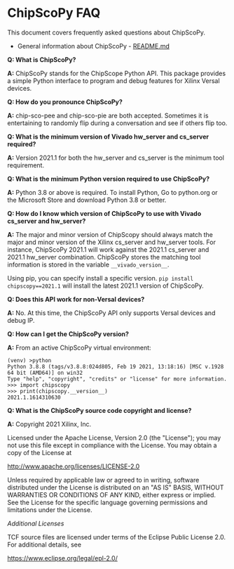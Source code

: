 # ChipScoPy FAQ

This document covers frequently asked questions about ChipScoPy.

- General information about ChipScoPy - [README.md](README.md)


**Q: What is ChipScoPy?**

**A:** ChipScoPy stands for the ChipScope Python API. This package provides a simple Python interface to program and debug features for Xilinx Versal devices.


**Q: How do you pronounce ChipScoPy?**

**A:** chip-sco-pee and chip-sco-pie are both accepted. Sometimes it is entertaining to randomly flip during a conversation and see if others flip too.


**Q: What is the minimum version of Vivado hw_server and cs_server required?**

**A:** Version 2021.1 for both the hw_server and cs_server is the minimum tool requirement.


**Q: What is the minimum Python version required to use ChipScoPy?**

**A:** Python 3.8 or above is required. To install Python, Go to python.org or the Microsoft Store and download Python 3.8 or better. 


**Q: How do I know which version of ChipScoPy to use with Vivado
cs_server and hw_server?**

**A:** The major and minor version of ChipScopy should always match the major and minor version of the Xilinx cs_server and hw_server tools. For instance, ChipScoPy 2021.1 will work against the 2021.1 cs_server and 2021.1 hw_server combination. ChipScoPy stores the matching tool information is stored in the variable `__vivado_version__`.

Using pip, you can specify install a specific version. `pip install chipscopy==2021.1` will install the latest 2021.1 version of ChipScoPy.


**Q: Does this API work for non-Versal devices?**

**A:** No. At this time, the ChipScoPy API only supports Versal devices and debug IP.

**Q: How can I get the ChipScoPy version?**

**A:** From an active ChipScoPy virtual environment:
```
(venv) >python
Python 3.8.8 (tags/v3.8.8:024d805, Feb 19 2021, 13:18:16) [MSC v.1928 64 bit (AMD64)] on win32
Type "help", "copyright", "credits" or "license" for more information.
>>> import chipscopy
>>> print(chipscopy.__version__)
2021.1.1614310630
```

**Q: What is the ChipScoPy source code copyright and license?**

**A:** Copyright 2021 Xilinx, Inc.

Licensed under the Apache License, Version 2.0 (the "License"); you may not use this file except in compliance with the License. You may obtain a copy of the License at

http://www.apache.org/licenses/LICENSE-2.0

Unless required by applicable law or agreed to in writing, software distributed under the License is distributed on an "AS IS" BASIS, WITHOUT WARRANTIES OR CONDITIONS OF ANY KIND, either express or implied. See the License for the specific language governing permissions and limitations under the License.

*Additional Licenses*

TCF source files are licensed under terms of the Eclipse Public License 2.0. For additional details, see

https://www.eclipse.org/legal/epl-2.0/
